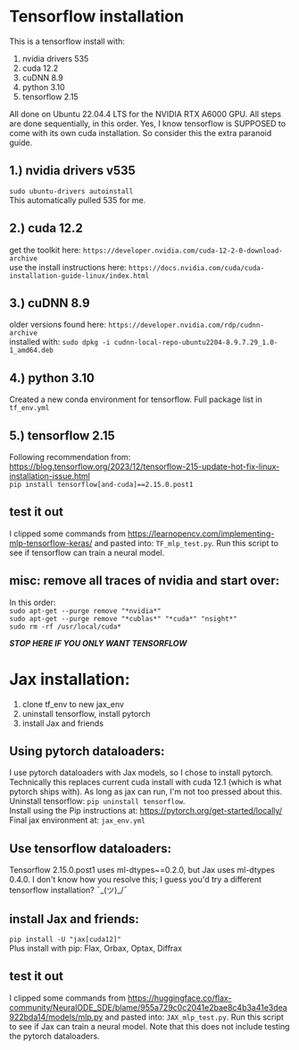 Tensorflow installation
========================
This is a tensorflow install with:  
1. nvidia drivers 535  
2. cuda 12.2  
3. cuDNN 8.9  
4. python 3.10  
5. tensorflow 2.15  

All done on Ubuntu 22.04.4 LTS for the NVIDIA RTX A6000 GPU. All steps are done sequentially, in this order. Yes, I know tensorflow is SUPPOSED to come with its own cuda installation. So consider this the extra paranoid guide.


1.) nvidia drivers v535
-----------------------
`sudo ubuntu-drivers autoinstall`  
This automatically pulled 535 for me.


2.) cuda 12.2
--------------
get the toolkit here: `https://developer.nvidia.com/cuda-12-2-0-download-archive`  
use the install instructions here: `https://docs.nvidia.com/cuda/cuda-installation-guide-linux/index.html`


3.) cuDNN 8.9
--------------
older versions found here: `https://developer.nvidia.com/rdp/cudnn-archive`  
installed with: `sudo dpkg -i cudnn-local-repo-ubuntu2204-8.9.7.29_1.0-1_amd64.deb`


4.) python 3.10
---------------
Created a new conda environment for tensorflow. Full package list in `tf_env.yml`


5.) tensorflow 2.15
--------------------
Following recommendation from: https://blog.tensorflow.org/2023/12/tensorflow-215-update-hot-fix-linux-installation-issue.html  
`pip install tensorflow[and-cuda]==2.15.0.post1`


test it out
------------
I clipped some commands from https://learnopencv.com/implementing-mlp-tensorflow-keras/ and pasted into: `TF_mlp_test.py`. Run this script to see if tensorflow can train a neural model.


misc: remove all traces of nvidia and start over:
--------------------------------------------------
In this order:  
`sudo apt-get --purge remove "*nvidia*"`  
`sudo apt-get --purge remove "*cublas*" "*cuda*" "nsight*"`  
`sudo rm -rf /usr/local/cuda*`  

***STOP HERE IF YOU ONLY WANT TENSORFLOW***

Jax installation:
==================
1. clone tf_env to new jax_env
2. uninstall tensorflow, install pytorch
3. install Jax and friends

Using pytorch dataloaders:
---------------------------
I use pytorch dataloaders with Jax models, so I chose to install pytorch. Technically this replaces current cuda install with cuda 12.1 (which is what pytorch ships with). As long as jax can run, I'm not too pressed about this.  
Uninstall tensorflow: `pip uninstall tensorflow`.  
Install using the Pip instructions at: https://pytorch.org/get-started/locally/  
Final jax environment at: `jax_env.yml`

Use tensorflow dataloaders:
----------------------------
Tensorflow 2.15.0.post1 uses ml-dtypes~=0.2.0, but Jax uses ml-dtypes 0.4.0. I don't know how you resolve this; I guess you'd try a different tensorflow installation? ¯\_(ツ)_/¯  

install Jax and friends:
-------------------------
`pip install -U "jax[cuda12]"`  
Plus install with pip: Flax, Orbax, Optax, Diffrax

test it out
------------
I clipped some commands from https://huggingface.co/flax-community/NeuralODE_SDE/blame/955a729c0c2041e2bae8c4b3a41e3dea922bda14/models/mlp.py and pasted into: `JAX_mlp_test.py`. Run this script to see if Jax can train a neural model. Note that this does not include testing the pytorch dataloaders.

